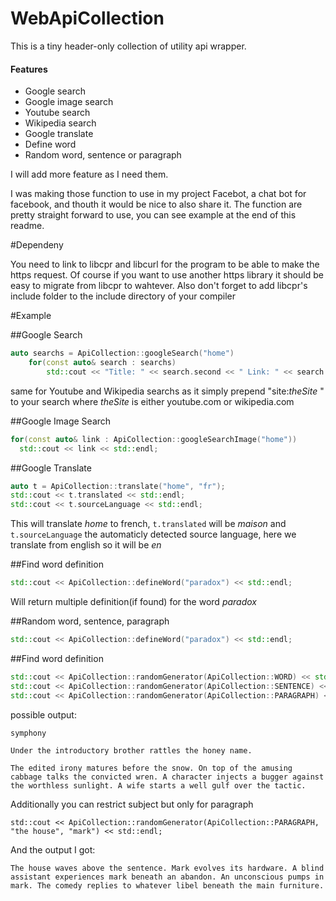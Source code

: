 # WebApiCollection

This is a tiny header-only collection of utility api wrapper.

#### Features

* Google search
* Google image search
* Youtube search
* Wikipedia search
* Google translate
* Define word
* Random word, sentence or paragraph

I will add more feature as I need them.

I was making those function to use in my project Facebot, a chat bot for facebook, and thouth it would be nice to also share it.
The function are pretty straight forward to use, you can see example at the end of this readme.

#Dependeny

You need to link to libcpr and libcurl for the program to be able to make the https request.
Of course if you want to use another https library it should be easy to migrate from libcpr to wahtever.
Also don't forget to add libcpr's include folder to the include directory of your compiler

#Example 

##Google Search

```cpp
auto searchs = ApiCollection::googleSearch("home")
    for(const auto& search : searchs)
        std::cout << "Title: " << search.second << " Link: " << search.first << std::endl;
```

same for Youtube and Wikipedia searchs as it simply prepend "site:*theSite* " to your search where *theSite* is either youtube.com or wikipedia.com

##Google Image Search

```cpp
for(const auto& link : ApiCollection::googleSearchImage("home"))
  std::cout << link << std::endl;
```

##Google Translate

```cpp
auto t = ApiCollection::translate("home", "fr");
std::cout << t.translated << std::endl;
std::cout << t.sourceLanguage << std::endl;
```

This will translate *home* to french, `t.translated` will be *maison* and `t.sourceLanguage` the automaticly detected source language, here we translate from english so it will be *en*

##Find word definition

```cpp
std::cout << ApiCollection::defineWord("paradox") << std::endl;
```

Will return multiple definition(if found) for the word *paradox*

##Random word, sentence, paragraph

```cpp
std::cout << ApiCollection::defineWord("paradox") << std::endl;
```

##Find word definition

```cpp
std::cout << ApiCollection::randomGenerator(ApiCollection::WORD) << std::endl << std::endl;
std::cout << ApiCollection::randomGenerator(ApiCollection::SENTENCE) << std::endl << std::endl;
std::cout << ApiCollection::randomGenerator(ApiCollection::PARAGRAPH) << std::endl << std::endl;
```

possible output:

```
symphony

Under the introductory brother rattles the honey name.

The edited irony matures before the snow. On top of the amusing cabbage talks the convicted wren. A character injects a bugger against the worthless sunlight. A wife starts a well gulf over the tactic.
```

Additionally you can restrict subject but only for paragraph

```
std::cout << ApiCollection::randomGenerator(ApiCollection::PARAGRAPH, "the house", "mark") << std::endl;
```

And the output I got:

```
The house waves above the sentence. Mark evolves its hardware. A blind assistant experiences mark beneath an abandon. An unconscious pumps in mark. The comedy replies to whatever libel beneath the main furniture.
```
